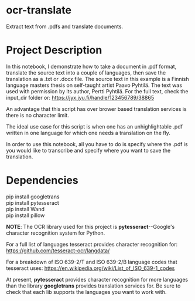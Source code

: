 # ocr-translate
Extract text from .pdfs and translate documents.

# Project Description

In this notebook, I demonstrate how to take a document in .pdf format, translate the source text into a couple of languages, then save the translation as a .txt or .docx file. The source text in this example is a Finnish language masters thesis on self-taught artist Paavo Pyhtilä. The text was used with permission by its author, Pertti Pyhtilä. For the full text, check the input_dir folder or: https://jyx.jyu.fi/handle/123456789/38865 <br>

An advantage that this script has over brower based translation services is there is no character limit. <br> 

The ideal use case for this script is when one has an unhighlightable .pdf written in one language for which one needs a translation on the fly. <br> 

In order to use this notebook, all you have to do is specify where the .pdf is you would like to transcribe and specify where you want to save the translation. 

# Dependencies
pip install googletrans <br>
pip install pytesseract <br>
pip install Wand <br>
pip install pillow <br>

<b>NOTE</b>:
The OCR library used for this project is <b>pytesseract</b>--Google's character recognition system for Python.

For a full list of languages tesseract provides character recognition for:
https://github.com/tesseract-ocr/langdata/

For a breakdown of ISO 639-2/T and ISO 639-2/B language codes that tesseract uses:
https://en.wikipedia.org/wiki/List_of_ISO_639-1_codes

At present, <b>pytesseract</b> provides character recognition for more languages than the library <b>googletrans</b> provides translation services for. Be sure to check that each lib supports the languages you want to work with.  
